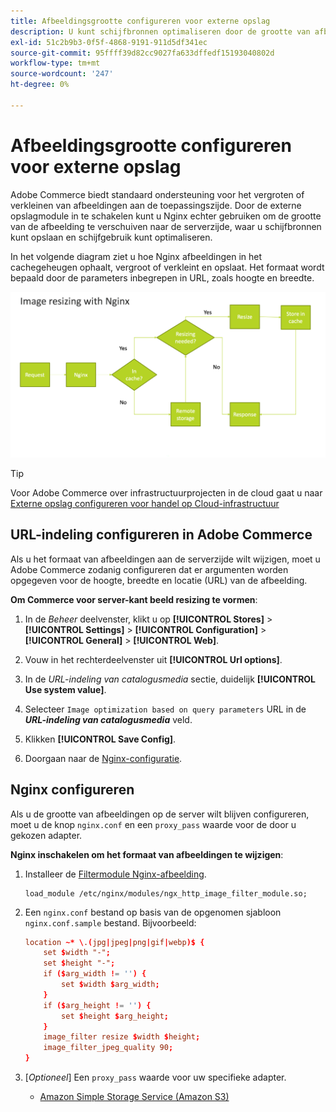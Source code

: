 ```yaml
---
title: Afbeeldingsgrootte configureren voor externe opslag
description: U kunt schijfbronnen optimaliseren door de grootte van afbeeldingen op de server te configureren.
exl-id: 51c2b9b3-0f5f-4868-9191-911d5df341ec
source-git-commit: 95ffff39d82cc9027fa633dffedf15193040802d
workflow-type: tm+mt
source-wordcount: '247'
ht-degree: 0%

---
```


# Afbeeldingsgrootte configureren voor externe opslag

Adobe Commerce biedt standaard ondersteuning voor het vergroten of verkleinen van afbeeldingen aan de toepassingszijde. Door de externe opslagmodule in te schakelen kunt u Nginx echter gebruiken om de grootte van de afbeelding te verschuiven naar de serverzijde, waar u schijfbronnen kunt opslaan en schijfgebruik kunt optimaliseren.

In het volgende diagram ziet u hoe Nginx afbeeldingen in het cachegeheugen ophaalt, vergroot of verkleint en opslaat. Het formaat wordt bepaald door de parameters inbegrepen in URL, zoals hoogte en breedte.

![afbeelding vergroten/verkleinen](../../assets/configuration/remote-storage-nginx-image-resize.png)

>[!TIP]
>
>Voor Adobe Commerce over infrastructuurprojecten in de cloud gaat u naar [Externe opslag configureren voor handel op Cloud-infrastructuur](cloud-support.md)

## URL-indeling configureren in Adobe Commerce

Als u het formaat van afbeeldingen aan de serverzijde wilt wijzigen, moet u Adobe Commerce zodanig configureren dat er argumenten worden opgegeven voor de hoogte, breedte en locatie (URL) van de afbeelding.

**Om Commerce voor server-kant beeld resizing te vormen**:

1. In de _Beheer_ deelvenster, klikt u op **[!UICONTROL Stores]** > **[!UICONTROL Settings]** > **[!UICONTROL Configuration]** > **[!UICONTROL General]** > **[!UICONTROL Web]**.

1. Vouw in het rechterdeelvenster uit **[!UICONTROL Url options]**.

1. In de _URL-indeling van catalogusmedia_ sectie, duidelijk **[!UICONTROL Use system value]**.

1. Selecteer `Image optimization based on query parameters` URL in de **_URL-indeling van catalogusmedia_** veld.

1. Klikken **[!UICONTROL Save Config]**.

1. Doorgaan naar de [Nginx-configuratie](#configure-nginx).

## Nginx configureren

Als u de grootte van afbeeldingen op de server wilt blijven configureren, moet u de knop `nginx.conf` en een `proxy_pass` waarde voor de door u gekozen adapter.

**Nginx inschakelen om het formaat van afbeeldingen te wijzigen**:

1. Installeer de [Filtermodule Nginx-afbeelding][nginx-module].

   ```shell
   load_module /etc/nginx/modules/ngx_http_image_filter_module.so;
   ```

1. Een `nginx.conf` bestand op basis van de opgenomen sjabloon `nginx.conf.sample` bestand. Bijvoorbeeld:

   ```conf
   location ~* \.(jpg|jpeg|png|gif|webp)$ {
       set $width "-";
       set $height "-";
       if ($arg_width != '') {
           set $width $arg_width;
       }
       if ($arg_height != '') {
           set $height $arg_height;
       }
       image_filter resize $width $height;
       image_filter_jpeg_quality 90;
   }
   ```

1. [_Optioneel_] Een `proxy_pass` waarde voor uw specifieke adapter.

   - [Amazon Simple Storage Service (Amazon S3)](remote-storage-aws-s3.md)

<!-- link definitions -->

[nginx-module]: https://nginx.org/en/docs/http/ngx_http_image_filter_module.html
